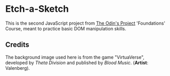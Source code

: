 # Etch-a-Sketch

This is the second JavaScript project from [The Odin's Project](https://www.theodinproject.com/) 'Foundations' Course, meant to practice basic DOM manipulation skills.

## Credits

The background image used here is from the game "VirtuaVerse", developed by *Theta Division* and published by *Blood Music*. (**Artist**: Valenberg).
